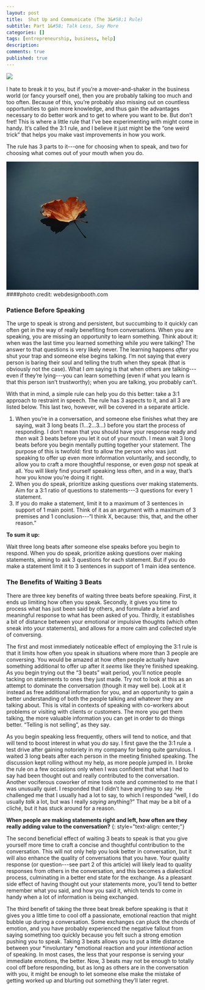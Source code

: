 ```yaml
---
layout: post
title:  Shut Up and Communicate (The 3&#58;1 Rule)
subtitle: Part 1&#58; Talk Less, Say More
categories: []
tags: [entrepreneurship, business, help]
description:
comments: true
published: true
---
```


![](/graphics/slience.jpg)

I hate to break it to you, but if you’re a mover-and-shaker in the business world (or fancy yourself one), then you are probably talking too much and too often. Because of this, you’re probably also missing out on countless opportunities to gain more knowledge, and thus gain the advantages necessary to do better work and to get to where you want to be. But don’t fret! This is where a little rule that I’ve bee experimenting with might come in handy. It’s called the 3:1 rule, and I believe it just might be the “one weird trick” that helps you make vast improvements in how you work.

The rule has 3 parts to it---one for choosing when to speak, and two for choosing what comes out of your mouth when you do.
<!--more-->

![](/graphics/leaf.jpg)
####photo credit: webdesignbooth.com

### Patience Before Speaking

The urge to speak is strong and persistent, but succumbing to it quickly can often get in the way of really benefiting from conversations. When you are speaking, you are missing an opportunity to learn something. Think about it: when was the last time you learned something while *you* were talking? The answer to that questions is very likely never. The learning happens *after* you shut your trap and someone else begins talking. I’m not saying that every person is baring their soul and telling the truth when they speak (that is obviously not the case). What I *am* saying is that when others are talking---even if they’re lying---you can learn something (even if what you learn is that this person isn’t trustworthy); when you are talking, you probably can’t.

With that in mind, a simple rule can help you do this better: take a 3:1 approach to restraint in speech. The rule has 3 aspects to it, and all 3 are listed below. This last two, however, will be covered in a separate article.

1. When you’re in a conversation, and someone else finishes what they are saying, wait 3 long beats (1…2…3…) before you start the process of responding. I don’t mean that you should have your response ready and *then* wait 3 beats before you let it out of your mouth. I mean wait 3 long beats before you begin mentally putting together your statement. The purpose of this is twofold: first to allow the person who was just speaking to offer up even more information voluntarily, and secondly, to allow you to craft a more thoughtful response, or even *gasp* not speak at all. You will likely find yourself speaking less often, and in a way, that’s how you know you’re doing it right.
2. When you do speak, prioritize asking questions over making statements. Aim for a 3:1 ratio of questions to statements---3 questions for every 1 statement.
3. If you do make a statement, limit it to a maximum of 3 sentences in support of 1 main point. Think of it as an argument with a maximum of 3 premises and 1 conclusion---“I think X, because: this, that, and the other reason.”

**To sum it up:**

Wait three long beats after someone else speaks before you begin to respond. When you do speak, prioritize asking questions over making statements, aiming to ask 3 questions for each statement. But if you do make a statement limit it to 3 sentences in support of 1 main idea sentence.



### The Benefits of Waiting 3 Beats

There are three key benefits of waiting three beats before speaking. First, it ends up limiting how often you speak. Secondly, it gives you time to process what has just been said by others, and formulate a brief and meaningful response to what has been asked of you. Thirdly, it establishes a bit of distance between your emotional or impulsive thoughts (which often sneak into your statements), and allows for a more calm and collected style of conversing.

The first and most immediately noticeable effect of employing the 3:1 rule is that it limits how often you speak in situations where more than 3 people are conversing. You would be amazed at how often people actually have something additional to offer up after it *seems* like they’re finished speaking. As you begin trying out the “3 beats” wait period, you’ll notice people tacking on statements to ones they just made. Try not to look at this as an attempt to dominate the conversation (though it may well be). Look at it instead as free additional information for you, and an opportunity to gain a better understanding of both the people talking and whatever they are talking about. This is vital in contexts of speaking with co-workers about problems or visiting with clients or customers. The more you get them talking, the more valuable information you can get in order to do things better. “Telling is not selling”, as they say.

As you begin speaking less frequently, others will tend to notice, and that will tend to boost interest in what you *do* say. I first gave the the 3:1 rule a test drive after gaining notoriety in my company for being quite garrulous. I waited 3 long beats after each person in the meeting finished speaking. The discussion kept rolling without my help, as more people jumped in. I broke the rule on a few occasions only when I was confident that what I had to say had been thought out and really contributed to the conversation. Another vociferous coworker of mine took note and commented to me that I was unusually quiet. I responded that I didn’t have anything to say. He challenged me that I usually had a lot to say, to which I responded “well, I do usually *talk* a lot, but was I really *saying* anything?” That may be a bit of a cliché, but it has stuck around for a reason.

**When people are making statements right and left, how often are they really adding value to the conversation?**
{: style="text-align: center;"}

The second beneficial effect of waiting 3 beats to speak is that you give yourself more time to craft a concise and thoughtful contribution to the conversation. This will not only help you look better in conversation, but it will also enhance the quality of conversations that you have. Your quality response (or question---see part 2 of this article) will likely lead to quality responses from others in the conversation, and this becomes a dialectical process, culminating in a better end state for the exchange. As a pleasant side effect of having thought out your statements more, you’ll tend to better remember what you said, and how you said it, which tends to come in handy when a lot of information is being exchanged.

The third benefit of taking the three beat break before speaking is that it gives you a little time to cool off a passionate, emotional reaction that might bubble up during a conversation. Some exchanges can pluck the chords of emotion, and you have probably experienced the negative fallout from saying something too quickly because you felt such a strong emotion pushing you to speak. Taking 3 beats allows you to put a little distance between your *involuntary *emotional reaction and your *intentional* action of speaking. In most cases, the less that your response is serving your immediate emotions, the better. Now, 3 beats may not be enough to totally cool off before responding, but as long as others are in the conversation with you, it might be enough to let someone else make the mistake of getting worked up and blurting out something they’ll later regret.
